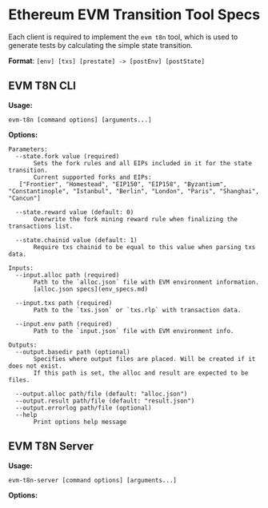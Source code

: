 
# Ethereum EVM Transition Tool Specs

Each client is required to implement the `evm t8n` tool, which is used to generate tests by calculating the simple state transition.

**Format**: `[env] [txs] [prestate] -> [postEnv] [postState]`

## EVM T8N CLI

**Usage:**

    evm-t8n [command options] [arguments...]

**Options:**

```
Parameters:
  --state.fork value (required)
	   Sets the fork rules and all EIPs included in it for the state transition.
	   Current supported forks and EIPs:
   ["Frontier", "Homestead", "EIP150", "EIP158", "Byzantium", "Constantinople", "Istanbul", "Berlin", "London", "Paris", "Shanghai", "Cancun"]

  --state.reward value (default: 0)
	   Overwrite the fork mining reward rule when finalizing the transactions list.

  --state.chainid value (default: 1)
	   Require txs chainid to be equal to this value when parsing txs data.
   
Inputs:
  --input.alloc path (required)
	   Path to the `alloc.json` file with EVM environment information.
	   [alloc.json specs](env_specs.md)

  --input.txs path (required)
	   Path to the `txs.json` or `txs.rlp` with transaction data.

  --input.env path (required)
	   Path to the `input.json` file with EVM environment info.
		
Outputs:
  --output.basedir path (optional)
	   Specifies where output files are placed. Will be created if it does not exist.
	   If this path is set, the alloc and result are expected to be files.

  --output.alloc path/file (default: "alloc.json")
  --output.result path/file (default: "result.json")
  --output.errorlog path/file (optional)
  --help
	   Print options help message
```

## EVM T8N Server

**Usage:**

    evm-t8n-server [command options] [arguments...]

**Options:**
